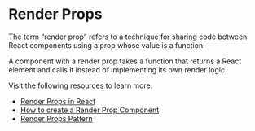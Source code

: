 # Render Props

The term “render prop” refers to a technique for sharing code between React components using a prop whose value is a function.

A component with a render prop takes a function that returns a React element and calls it instead of implementing its own render logic.

Visit the following resources to learn more:

- [Render Props in React](https://reactjs.org/docs/render-props.html)
- [How to create a Render Prop Component](https://www.robinwieruch.de/react-render-props/)
- [Render Props Pattern](https://www.patterns.dev/posts/render-props-pattern/)
